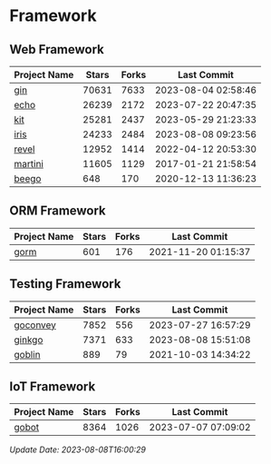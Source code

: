 # Framework

## Web Framework
| Project Name | Stars | Forks | Last Commit |
| ------------ | ----- | ----- | ----------- |
| [gin](https://github.com/gin-gonic/gin) | 70631 | 7633 | 2023-08-04 02:58:46 |
| [echo](https://github.com/labstack/echo) | 26239 | 2172 | 2023-07-22 20:47:35 |
| [kit](https://github.com/go-kit/kit) | 25281 | 2437 | 2023-05-29 21:23:33 |
| [iris](https://github.com/kataras/iris) | 24233 | 2484 | 2023-08-08 09:23:56 |
| [revel](https://github.com/revel/revel) | 12952 | 1414 | 2022-04-12 20:53:30 |
| [martini](https://github.com/go-martini/martini) | 11605 | 1129 | 2017-01-21 21:58:54 |
| [beego](https://github.com/astaxie/beego) | 648 | 170 | 2020-12-13 11:36:23 |

## ORM Framework
| Project Name | Stars | Forks | Last Commit |
| ------------ | ----- | ----- | ----------- |
| [gorm](https://github.com/jinzhu/gorm) | 601 | 176 | 2021-11-20 01:15:37 |

## Testing Framework
| Project Name | Stars | Forks | Last Commit |
| ------------ | ----- | ----- | ----------- |
| [goconvey](https://github.com/smartystreets/goconvey) | 7852 | 556 | 2023-07-27 16:57:29 |
| [ginkgo](https://github.com/onsi/ginkgo) | 7371 | 633 | 2023-08-08 15:51:08 |
| [goblin](https://github.com/franela/goblin) | 889 | 79 | 2021-10-03 14:34:22 |

## IoT Framework
| Project Name | Stars | Forks | Last Commit |
| ------------ | ----- | ----- | ----------- |
| [gobot](https://github.com/hybridgroup/gobot) | 8364 | 1026 | 2023-07-07 07:09:02 |

*Update Date: 2023-08-08T16:00:29*